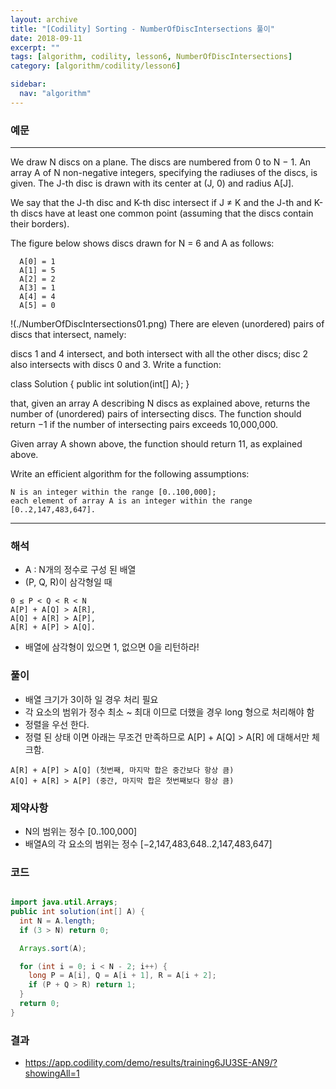 ```yaml
---
layout: archive
title: "[Codility] Sorting - NumberOfDiscIntersections 풀이"
date: 2018-09-11
excerpt: ""
tags: [algorithm, codility, lesson6, NumberOfDiscIntersections]
category: [algorithm/codility/lesson6]

sidebar:
  nav: "algorithm"
---
```


### 예문 
* * *
We draw N discs on a plane. The discs are numbered from 0 to N − 1. An array A of N non-negative integers, specifying the radiuses of the discs, is given. The J-th disc is drawn with its center at (J, 0) and radius A[J].

We say that the J-th disc and K-th disc intersect if J ≠ K and the J-th and K-th discs have at least one common point (assuming that the discs contain their borders).

The figure below shows discs drawn for N = 6 and A as follows:
```
  A[0] = 1
  A[1] = 5
  A[2] = 2
  A[3] = 1
  A[4] = 4
  A[5] = 0
```
!(./NumberOfDiscIntersections01.png)
There are eleven (unordered) pairs of discs that intersect, namely:

discs 1 and 4 intersect, and both intersect with all the other discs;
disc 2 also intersects with discs 0 and 3.
Write a function:

class Solution { public int solution(int[] A); }

that, given an array A describing N discs as explained above, returns the number of (unordered) pairs of intersecting discs. The function should return −1 if the number of intersecting pairs exceeds 10,000,000.

Given array A shown above, the function should return 11, as explained above.

Write an efficient algorithm for the following assumptions:
```
N is an integer within the range [0..100,000];
each element of array A is an integer within the range [0..2,147,483,647].
```
* * *

### 해석
* A : N개의 정수로 구성 된 배열
* (P, Q, R)이 삼각형일 때
```
0 ≤ P < Q < R < N
A[P] + A[Q] > A[R],
A[Q] + A[R] > A[P],
A[R] + A[P] > A[Q].
```
* 배열에 삼각형이 있으면 1, 없으면 0을 리턴하라!

### 풀이
* 배열 크기가 3이하 일 경우 처리 필요
* 각 요소의 범위가 정수 최소 ~ 최대 이므로 더했을 경우 long 형으로 처리해야 함
* 정렬을 우선 한다.
* 정렬 된 상태 이면 아래는 무조건 만족하므로 A[P] + A[Q] > A[R] 에 대해서만 체크함.
```
A[R] + A[P] > A[Q] (첫번째, 마지막 합은 중간보다 항상 큼)
A[Q] + A[R] > A[P] (중간, 마지막 합은 첫번째보다 항상 큼)
```

### 제약사항
* N의 범위는 정수 [0..100,000]
* 배열A의 각 요소의 범위는 정수 [−2,147,483,648..2,147,483,647]

### 코드
``` java

import java.util.Arrays;
public int solution(int[] A) {
  int N = A.length;
  if (3 > N) return 0;

  Arrays.sort(A);

  for (int i = 0; i < N - 2; i++) {
    long P = A[i], Q = A[i + 1], R = A[i + 2];
    if (P + Q > R) return 1;
  }
  return 0;
}

```

### 결과
* https://app.codility.com/demo/results/training6JU3SE-AN9/?showingAll=1